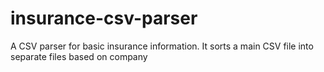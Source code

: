 # insurance-csv-parser
A CSV parser for basic insurance information. It sorts a main CSV file into separate files based on company
